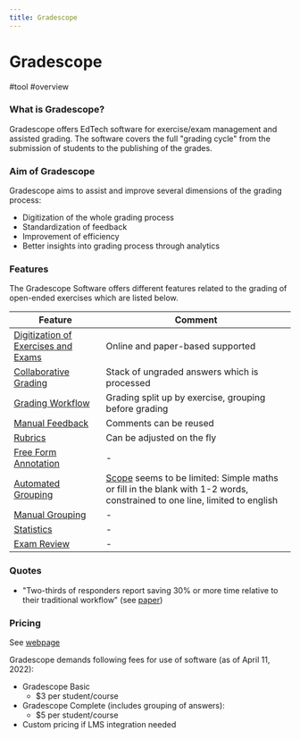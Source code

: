 ```yaml
---
title: Gradescope
---
```


# Gradescope

#tool #overview

### What is Gradescope?

Gradescope offers EdTech software for exercise/exam management and assisted grading. The software covers the full "grading cycle" from the submission of students to the publishing of the grades.

### Aim of Gradescope

Gradescope aims to assist and improve several dimensions of the grading process:

- Digitization of the whole grading process
- Standardization of feedback
- Improvement of efficiency
- Better insights into grading process through analytics

### Features

The Gradescope Software offers different features related to the grading of open-ended exercises which are listed below.

| Feature                                                                              | Comment                                                                                                                                                        |
| ------------------------------------------------------------------------------------ | -------------------------------------------------------------------------------------------------------------------------------------------------------------- |
| [Digitization of Exercises and Exams](research/features/definitions/Digitization.md) | Online and paper-based supported                                                                                                                               |
| [Collaborative Grading](research/features/definitions/Collaboration.md)              | Stack of ungraded answers which is processed                                                                                                                   |
| [Grading Workflow](research/features/definitions/Grading-Workflow)                   | Grading split up by exercise, grouping before grading                                                                                                          |
| [Manual Feedback](research/features/definitions/Manual-Feedback)                     | Comments can be reused                                                                                                                                         |
| [Rubrics](research/features/definitions/Rubrics)                                     | Can be adjusted on the fly                                                                                                                                     |
| [Free Form Annotation](research/features/definitions/Free-Form-Annotation)           | -                                                                                                                                                              |
| [Automated Grouping](research/features/definitions/Automated-Grouping)               | [Scope](research/features/Feature-Scope.md) seems to be limited: Simple maths or fill in the blank with 1-2 words, constrained to one line, limited to english |
| [Manual Grouping](research/features/definitions/Manual-Grouping)                     | -                                                                                                                                                              |
| [Statistics](research/features/definitions/Statistics)                               | -                                                                                                                                                              |
| [Exam Review](research/features/definitions/Exam-Review)                             | -                                                                                                                                                              |

### Quotes

- "Two-thirds of responders report saving 30% or more time relative to their traditional workflow" (see [paper](research/tools/documents/Gradescope-2017.pdf))

### Pricing

See [webpage](https://www.gradescope.com/pricing)

Gradescope demands following fees for use of software (as of April 11, 2022):

- Gradescope Basic
  - $3 per student/course
- Gradescope Complete (includes grouping of answers):
  - $5 per student/course
- Custom pricing if LMS integration needed
